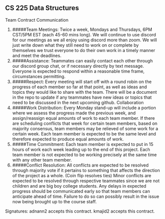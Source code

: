 ## CS 225 Data Structures
Team Contract
Communication
1. #####Team Meetings: Twice a week, Mondays and Thursdays, 6PM CST/5PM EST (each
45-60 mins long). We will continue to use discord for our meetings as we all enjoy using
discord more than zoom. We will just write down what they still need to work on or
complete by themselves we trust everyone to do their own work in a timely manner and
meet the deadlines.
2. #####Assistance: Teammates can easily contact each other through our discord group chat, or
if necessary directly by text message. Everyone is expected to respond within a
reasonable time frame, circumstances permitting.
3. #####Respect: Every meeting will start off with a round robin on the progress of each member
so far at that point, as well as ideas and topics they would like to share with the team.
There will be a document in the repo to update if any teammates have new ideas or topics
that need to be discussed in the next upcoming github.
Collaboration
1. #####Work Distribution: Every Monday stand-up will include a portion where we assess the
progress made the previous week, and assign/reassign equal amounts of work to each
team member. If there are scheduling conflicts that week for certain team members,
based on majority consensus, team members may be relieved of some work for a certain
week. Each team member is expected to be the same level and therefore expected to
produce equal amounts of work.
2. #####Time Commitment: Each team member is expected to put in 15 hours of work each
week leading up to the end of this project. Each team member is not expected to be
working precisely at the same time with any other team member.
3. #####Conflict Resolution: All conflicts are expected to be resolved through majority vote if it
pertains to something that affects the direction of the project as a whole. (Coin flip
resolves ties) Minor conflicts are expected to be resolved through respective teammates
since we are not children and are big boy college students. Any delays in expected
progress should be communicated early so that team members can anticipate ahead of
time. Failure to do so can possibly result in the issue now being brought up to the course
staff.

Signatures:
adnann2 accepts this contract.
kmajid2 accepts this contract. 
